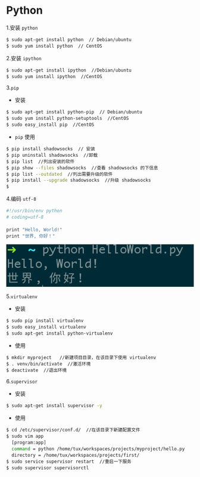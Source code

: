 # Python

1.安装 `python`

```bash
$ sudo apt-get install python  // Debian/ubuntu
$ sudo yum install python  // CentOS
```

2.安装 `ipython`

```bash
$ sudo apt-get install ipython  //Debian/ubuntu
$ sudo yum install ipython  //CentOS
```

3.`pip`

+ 安装

```bash
$ sudo apt-get install python-pip  // Debian/ubuntu
$ sudo yum install python-setuptools  //CentOS
$ sudo easy_install pip  //CentOS
```

+ `pip` 使用

```bash 
$ pip install shadowsocks  // 安装
$ pip uninstall shadowsocks  //卸载
$ pip list  //列出安装的软件
$ pip show --files shadowsocks  //查看 shadowsocks 的下信息
$ pip list --outdated  //列出需要升级的软件
$ pip install --upgrade shadowsocks  //升级 shadowsocks 
$ 
```

4.编码 `utf-8`

```bash
#!/usr/bin/env python
# coding=utf-8

print "Hello, World!"
print "世界, 你好！"
```

![](../pictures/HelloWorld.png)

5.`virtualenv`

+ 安装

```bash
$ sudo pip install virtualenv
$ sudo easy_install virtualenv
$ sudo apt-get install python-virtualenv
```

+ 使用

```bash
$ mkdir myproject   //新建项目目录，在该目录下使用 virtualenv
$ . venv/bin/activate  //激活环境
$ deactivate  //退出环境
```

6.`supervisor`

+ 安装

```bash
$ sudo apt-get install supervisor -y
```

+ 使用

```bash
$ cd /etc/supervisor/conf.d/  //在该目录下新建配置文件
$ sudo vim app
  [program:app]
  command = python /home/tux/workspaces/projects/myproject/hello.py
  directory = /home/tux/workspaces/projects/first/
$ sudo service supervisor restart  //重启一下服务
$ sudo supervisor supervisorctl
```
